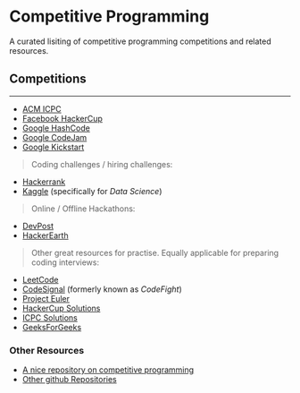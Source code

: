 # Competitive Programming

A curated lisiting of competitive programming competitions and related resources.

## Competitions
---------------

- [ACM ICPC](https://icpc.baylor.edu/)
- [Facebook HackerCup](https://www.facebook.com/hackercup/)
- [Google HashCode](https://codingcompetitions.withgoogle.com/hashcode/)
- [Google CodeJam](https://codingcompetitions.withgoogle.com/codejam)
- [Google Kickstart](https://codingcompetitions.withgoogle.com/kickstart)

>Coding challenges / hiring challenges:

- [Hackerrank](https://www.hackerrank.com/)
- [Kaggle](https://www.kaggle.com/) (specifically for *_Data Science_*)

> Online / Offline Hackathons:

- [DevPost](https://devpost.com/)
- [HackerEarth](https://www.hackerearth.com/)

> Other great resources for practise. Equally applicable for preparing coding interviews:

- [LeetCode](https://leetcode.com/problemset/all/)
- [CodeSignal](https://codesignal.com/interview-practice/) (formerly known as *_CodeFight_*)
- [Project Euler](https://projecteuler.net/archives)
- [HackerCup Solutions](https://www.facebook.com/pg/hackercup/notes/)
- [ICPC Solutions](https://icpc.baylor.edu/worldfinals/problems)
- [GeeksForGeeks](https://practice.geeksforgeeks.org/)

### Other Resources

- [A nice repository on competitive programming](https://github.com/lnishan/awesome-competitive-programming)
- [Other github Repositories](https://github.com/topics/competitive-programming)
